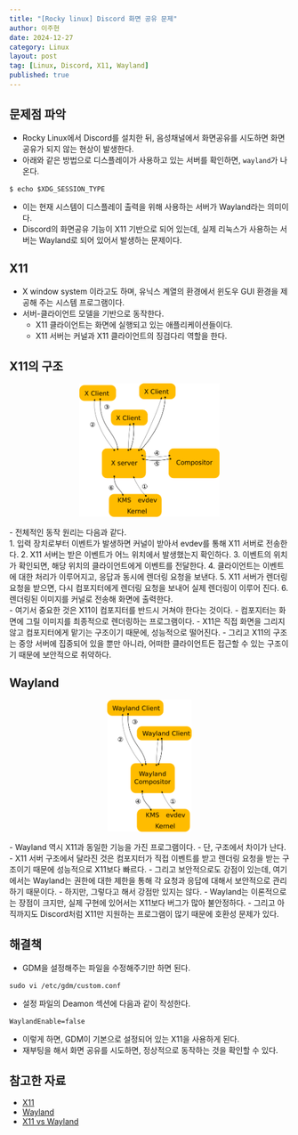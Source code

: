 ```yaml
---
title: "[Rocky linux] Discord 화면 공유 문제"
author: 이주현
date: 2024-12-27
category: Linux
layout: post
tag: [Linux, Discord, X11, Wayland]
published: true
---
```


## 문제점 파악
- Rocky Linux에서 Discord를 설치한 뒤, 음성채널에서 화면공유를 시도하면 화면공유가 되지 않는 현상이 발생한다.
- 아래와 같은 방법으로 디스플레이가 사용하고 있는 서버를 확인하면, `wayland`가 나온다.

```shell
$ echo $XDG_SESSION_TYPE
```

- 이는 현재 시스템이 디스플레이 출력을 위해 사용하는 서버가 Wayland라는 의미이다.
- Discord의 화면공유 기능이 X11 기반으로 되어 있는데, 실제 리눅스가 사용하는 서버는 Wayland로 되어 있어서 발생하는 문제이다.

## X11
- X window system 이라고도 하며, 유닉스 계열의 환경에서 윈도우 GUI 환경을 제공해 주는 시스템 프로그램이다.
- 서버-클라이언트 모델을 기반으로 동작한다.
    - X11 클라이언트는 화면에 실행되고 있는 애플리케이션들이다.
    - X11 서버는 커널과 X11 클라이언트의 징검다리 역할을 한다.

## X11의 구조
<p align="center">
    <img src="../assets/resource/x11구조.png" width="50%" height="50%">
</p>
- 전체적인 동작 원리는 다음과 같다.
<br>
1. 입력 장치로부터 이벤트가 발생하면 커널이 받아서 evdev를 통해 X11 서버로 전송한다.
2. X11 서버는 받은 이벤트가 어느 위치에서 발생했는지 확인하다.
3. 이벤트의 위치가 확인되면, 해당 위치의 클라이언트에게 이벤트를 전달한다.
4. 클라이언트는 이벤트에 대한 처리가 이루어지고, 응답과 동시에 렌더링 요청을 보낸다.
5. X11 서버가 렌더링 요청을 받으면, 다시 컴포지터에게 렌더링 요청을 보내어 실제 렌더링이 이루어 진다.
6. 렌더링된 이미지를 커널로 전송해 화면에 출력한다.
<br>
- 여기서 중요한 것은 X11이 컴포지터를 반드시 거쳐야 한다는 것이다.
    - 컴포지터는 화면에 그릴 이미지를 최종적으로 렌더링하는 프로그램이다.
    - X11은 직접 화면을 그리지 않고 컴포지터에게 맡기는 구조이기 때문에, 성능적으로 떨어진다.
- 그리고 X11의 구조는 중앙 서버에 집중되어 있을 뿐만 아니라, 어떠한 클라이언트든 접근할 수 있는 구조이기 때문에 보안적으로 취약하다.

## Wayland
<p align="center">
    <img src="../assets/resource/wayland구조.png" width="30%" height="30%">
</p>
- Wayland 역시 X11과 동일한 기능을 가진 프로그램이다.
- 단, 구조에서 차이가 난다.
- X11 서버 구조에서 달라진 것은 컴포지터가 직접 이벤트를 받고 렌더링 요청을 받는 구조이기 때문에 성능적으로 X11보다 빠르다.
- 그리고 보안적으로도 강점이 있는데, 여기에서는 Wayland는 권한에 대한 제한을 통해 각 요청과 응답에 대해서 보안적으로 관리하기 때문이다.
- 하지만, 그렇다고 해서 강점만 있지는 않다.
- Wayland는 이론적으로는 장점이 크지만, 실제 구현에 있어서는 X11보다 버그가 많아 불안정하다.
- 그리고 아직까지도 Discord처럼 X11만 지원하는 프로그램이 많기 때문에 호환성 문제가 있다.

## 해결책
- GDM을 설정해주는 파일을 수정해주기만 하면 된다.

```shell
sudo vi /etc/gdm/custom.conf
```

- 설정 파일의 Deamon 섹션에 다음과 같이 작성한다.

```
WaylandEnable=false
```

- 이렇게 하면, GDM이 기본으로 설정되어 있는 X11을 사용하게 된다.
- 재부팅을 해서 화면 공유를 시도하면, 정상적으로 동작하는 것을 확인할 수 있다.

## 참고한 자료
- [X11](https://ko.wikipedia.org/wiki/X_%EC%9C%88%EB%8F%84_%EC%8B%9C%EC%8A%A4%ED%85%9C)
- [Wayland](https://wayland.freedesktop.org/architecture.html)
- [X11 vs Wayland](https://www.linux.org/threads/advantages-of-wayland-over-x11.49441/)